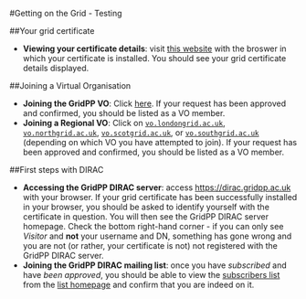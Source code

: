 #Getting on the Grid - Testing

##Your grid certificate

* **Viewing your certificate details**: visit
[this website](https://portal.ca.grid-support.ac.uk/caportal/cert_owner)
with the broswer in which your certificate is installed.
You should see your grid certificate details displayed.

##Joining a Virtual Organisation

* **Joining the GridPP VO**: Click
[here](https://voms.gridpp.ac.uk:8443/voms/gridpp/user/search.action).
If your request has been approved and confirmed, you should be listed
as a VO member.
* **Joining a Regional VO**: Click on
[`vo.londongrid.ac.uk`](https://voms.gridpp.ac.uk:8443/voms/vo.londongrid.ac.uk/user/search.action),
[`vo.northgrid.ac.uk`](https://voms.gridpp.ac.uk:8443/voms/vo.northgrid.ac.uk/user/search.action),
[`vo.scotgrid.ac.uk`](https://voms.gridpp.ac.uk:8443/voms/vo.scotgrid.ac.uk/user/search.action),
or
[`vo.southgrid.ac.uk`](https://voms.gridpp.ac.uk:8443/voms/vo.southgrid.ac.uk/user/search.action)
(depending on which VO you have attempted to join).
If your request has been approved and confirmed, you should be listed
as a VO member.

##First steps with DIRAC

* **Accessing the GridPP DIRAC server**: access https://dirac.gridpp.ac.uk with your browser.
If your grid certificate has been successfully installed in your browser,
you should be asked to identify yourself with the certificate in question.
You will then see the GridPP DIRAC server homepage.
Check the bottom right-hand corner - if you can only see _Visitor_
and **not** your username and DN,
something has gone wrong and you are not (or rather, your certificate is not) not registered
with the GridPP DIRAC server.
* **Joining the GridPP DIRAC mailing list**: once you have
_subscribed_ and have _been approved_,
you should be able to view the
[subscribers list](https://mailman.ic.ac.uk/mailman/roster/gridpp-dirac-users)
from the
[list homepage](https://mailman.ic.ac.uk/mailman/listinfo/gridpp-dirac-users)
and confirm that you are indeed on it.
